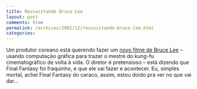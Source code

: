 ```yaml
---
title: Ressucitando Bruce Lee
layout: post
comments: true
permalink: /archives/2001/12/ressucitando-bruce-lee.html
categories:
---
```

Um produtor coreano está querendo fazer um <a href="http://www.wired.com/news/digiwood/0,1412,48449,00.html" >novo filme de Bruce Lee</a> &#8211; usando computação gráfica para trazer o mestre do kung-fu cinematográfico de volta à vida. O diretor é pretensioso &#8211; está dizendo que Final Fantasy foi fraquinho, e que ele vai fazer e acontecer. Eu, simples mortal, achei Final Fantasy do caraco, assim, estou doido pra ver no que vai dar&#8230;